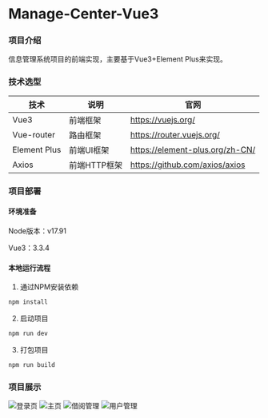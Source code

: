 # Manage-Center-Vue3

### 项目介绍

信息管理系统项目的前端实现，主要基于Vue3+Element Plus来实现。

### 技术选型

| 技术         | 说明         | 官网                           |
| ------------ | ------------ | ------------------------------ |
| Vue3         | 前端框架     | https://vuejs.org/             |
| Vue-router   | 路由框架     | https://router.vuejs.org/      |
| Element Plus | 前端UI框架   | https://element-plus.org/zh-CN/         |
| Axios   | 前端HTTP框架 | https://github.com/axios/axios |

### 项目部署

#### 环境准备

Node版本：v17.91

Vue3：3.3.4

#### 本地运行流程

1. 通过NPM安装依赖

```sh
npm install
```

2. 启动项目

```sh
npm run dev
```

3. 打包项目

```sh
npm run build
```



### 项目展示

![登录页](https://s11.ax1x.com/2023/12/18/piI1Xkt.png)
![主页](https://s11.ax1x.com/2023/12/18/piI1fFx.png)
![借阅管理](https://s11.ax1x.com/2023/12/18/piI1RT1.png)
![用户管理](https://s11.ax1x.com/2023/12/18/piI14fK.png)
